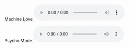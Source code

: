 
Machine Love
<audio id="player" controls>
  <source src="Music/Machine Love Kasane Teto.MP3" />
</audio>

Psycho Mode
<audio id="player" controls>
  <source src="Music/Psycho Mode Hatsune Miku.MP3">
</audio>
